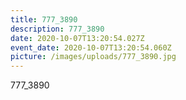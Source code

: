 ```yaml
---
title: 777_3890
description: 777_3890
date: 2020-10-07T13:20:54.027Z
event_date: 2020-10-07T13:20:54.060Z
picture: /images/uploads/777_3890.jpg
---
```

777_3890
